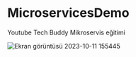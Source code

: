 # MicroservicesDemo

Youtube Tech Buddy Mikroservis eğitimi


![Ekran görüntüsü 2023-10-11 155445](https://github.com/AbdurrahmanVarol/MicroservicesDemo/assets/96303254/c14dd1db-8aab-45d4-abe8-dd465c17baea)
